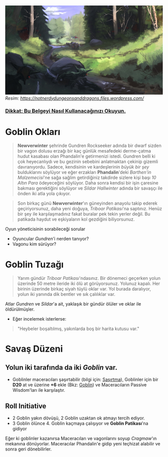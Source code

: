 ![Goblin Okları](Resimler/goblinarrows.jpg) *Resim: https://notnerdydungeonsanddragons.files.wordpress.com/*

### [Dikkat: Bu Belgeyi Nasıl Kullanacağınızı Okuyun.](NasilKullanilir.md)
# Goblin Okları
>**Newverwinter** şehrinde Gundren Rockseeker adında bir dwarf sizden bir vagon dolusu erzağı bir kaç günlük mesafedeki derme-çatma hudut kasabası olan Phandalin'e getirmenizi istedi. Gundren belli ki çok heyecanlıydı ve bu gezinin sebebini anlatmaktan çekinip gizemli davranıyordu. Sadece, kendisinin ve kardeşlerinin *büyük bir şey* bulduklarını söylüyor ve eğer erzakları **Phandalin**'deki *Barthen'in Malzemecisi*'ne sağa sağlim getirdiğiniz takdirde sizlere kişi başı *10 Altın Para* ödeyeceğini söylüyor. Daha sonra kendisi bir işin çaresine bakması gerektiğini söylüyor ve *Sildar Hallwinter* adında bir savaşçı ile önden iki atla yola çıkıyor.

>Son birkaç günü **Newverwinter**'ın güneyinden anayolu takip ederek geçiriyorsunuz, daha yeni doğuya, *Triboar Patikası*'na saptınız. Henüz bir şey ile karşılaşmadınız fakat buralar pek tekin yerler değil. Bu patikada haydut ve eşkiyaların kol gezdiğini biliyorsunuz.


 Oyun yöneticisinin sorabileceği sorular
 * Oyuncular *Gundren*'i nerden tanıyor?
 * Vagonu kim sürüyor?

# Goblin Tuzağı
>Yarım gündür *Triboar Patikası*'ndasınız. Bir dönemeci geçerken yolun üzerinde 50 metre ileride iki ölü at görüyorsunuz. Yolunuz kapalı. Her birinin üzerinde birkaç siyah tüylü oklar var. Yol burada daralıyor, yolun iki yanında dik bentler ve sık çalılıklar var.


 Atlar *Gundren* ve *Sildar*'a ait, yaklaşık bir gündür ölüler ve oklar ile öldürülmüşler.
 * Eğer incelemek isterlerse:
>    "Heybeler boşaltılmış, yakınlarda boş bir harita kutusu var."

 # Savaş Düzeni
  ## Yolun iki tarafında da iki *Goblin* var.
  * Goblinler maceracıları şaşırtabilir (bilgi için: [Şaşırtma](NasilKullanilir.md)), Goblinler için bir **D20** at ve üzerine **+6** ekle (Bkz: [Goblin](Canavarlar.md)) ve Maceracıların Passive Wisdom'ları ile karşılaştır.

  ## Roll Initiative
  * 2 Goblin yakın dövüşü, 2 Goblin uzaktan ok atmayı tercih ediyor.
  * 3 Goblin ölünce 4. Goblin kaçmaya çalışıyor ve **Goblin Patikası**'na gidiyor

  Eğer ki goblinler kazanırsa Maceracıları ve vagonlarını soyup *Cragmaw*'ın mekanına dönüyorlar. Maceracılar Phandalin'e gidip yeni teçhizat alabilir ve sonra geri dönebilirler.
